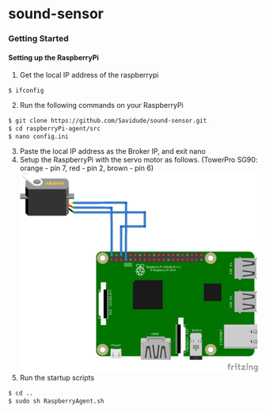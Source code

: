 # sound-sensor

### Getting Started

#### Setting up the RaspberryPi
1. Get the local IP address of the raspberrypi
```shell
$ ifconfig
```
2. Run the following commands on your RaspberryPi
```shell
$ git clone https://github.com/Savidude/sound-sensor.git
$ cd raspberryPi-agent/src
$ nano config.ini
```
3. Paste the local IP address as the Broker IP, and exit nano
4. Setup the RaspberryPi with the servo motor as follows. (TowerPro SG90: orange - pin 7, red - pin 2, brown - pin 6)
![RaspberryPi Setup](https://github.com/savidude/sound-sensor/blob/master/raspberryPi-agent/images/RaspberryPi.png "RaspberryPi Setup")
5. Run the startup scripts
```shell
$ cd ..
$ sudo sh RaspberryAgent.sh
```

